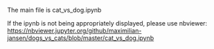 The main file is 
cat_vs_dog.ipynb

If the ipynb is not being appropriately displayed, please use nbviewer:
https://nbviewer.jupyter.org/github/maximilian-jansen/dogs_vs_cats/blob/master/cat_vs_dog.ipynb
